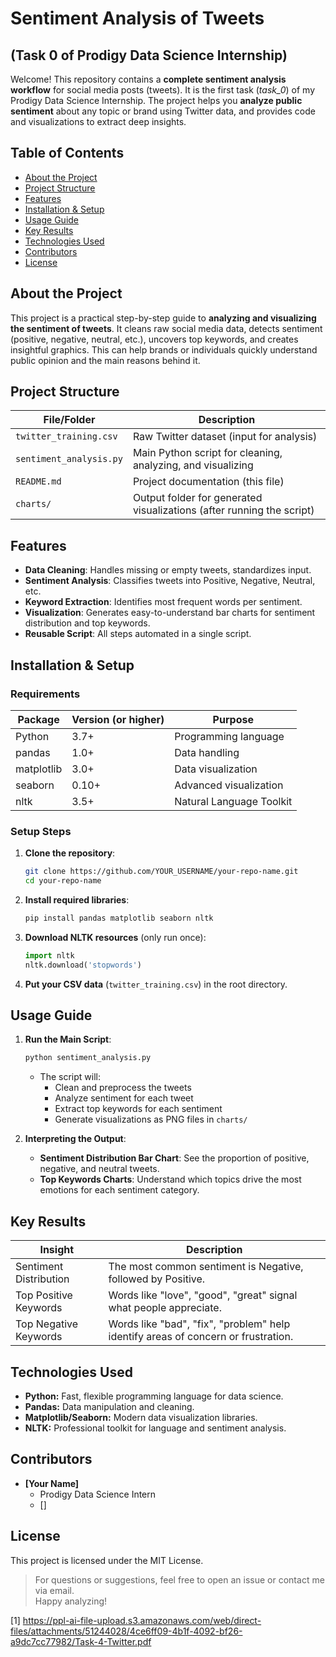 # Sentiment Analysis of Tweets  
## (Task 0 of Prodigy Data Science Internship)

Welcome! This repository contains a **complete sentiment analysis workflow** for social media posts (tweets). It is the first task (*task_0*) of my Prodigy Data Science Internship. The project helps you **analyze public sentiment** about any topic or brand using Twitter data, and provides code and visualizations to extract deep insights.

## Table of Contents

- [About the Project](#about-the-project)
- [Project Structure](#project-structure)
- [Features](#features)
- [Installation & Setup](#installation--setup)
- [Usage Guide](#usage-guide)
- [Key Results](#key-results)
- [Technologies Used](#technologies-used)
- [Contributors](#contributors)
- [License](#license)

## About the Project

This project is a practical step-by-step guide to **analyzing and visualizing the sentiment of tweets**. It cleans raw social media data, detects sentiment (positive, negative, neutral, etc.), uncovers top keywords, and creates insightful graphics. This can help brands or individuals quickly understand public opinion and the main reasons behind it.

## Project Structure

| File/Folder            | Description                                                |
|------------------------|------------------------------------------------------------|
| `twitter_training.csv` | Raw Twitter dataset (input for analysis)                   |
| `sentiment_analysis.py`| Main Python script for cleaning, analyzing, and visualizing|
| `README.md`            | Project documentation (this file)                          |
| `charts/`              | Output folder for generated visualizations (after running the script) |

## Features

- **Data Cleaning**: Handles missing or empty tweets, standardizes input.
- **Sentiment Analysis**: Classifies tweets into Positive, Negative, Neutral, etc.
- **Keyword Extraction**: Identifies most frequent words per sentiment.
- **Visualization**: Generates easy-to-understand bar charts for sentiment distribution and top keywords.
- **Reusable Script**: All steps automated in a single script.

## Installation & Setup

### Requirements

| Package      | Version (or higher) | Purpose                   |
|--------------|---------------------|---------------------------|
| Python       | 3.7+                | Programming language      |
| pandas       | 1.0+                | Data handling             |
| matplotlib   | 3.0+                | Data visualization        |
| seaborn      | 0.10+               | Advanced visualization    |
| nltk         | 3.5+                | Natural Language Toolkit  |

### Setup Steps

1. **Clone the repository**:
   ```bash
   git clone https://github.com/YOUR_USERNAME/your-repo-name.git
   cd your-repo-name
   ```

2. **Install required libraries**:
   ```bash
   pip install pandas matplotlib seaborn nltk
   ```

3. **Download NLTK resources** (only run once):
   ```python
   import nltk
   nltk.download('stopwords')
   ```

4. **Put your CSV data** (`twitter_training.csv`) in the root directory.

## Usage Guide

1. **Run the Main Script**:
   ```bash
   python sentiment_analysis.py
   ```
   - The script will:
     - Clean and preprocess the tweets
     - Analyze sentiment for each tweet
     - Extract top keywords for each sentiment
     - Generate visualizations as PNG files in `charts/`

2. **Interpreting the Output**:
   - **Sentiment Distribution Bar Chart**: See the proportion of positive, negative, and neutral tweets.
   - **Top Keywords Charts**: Understand which topics drive the most emotions for each sentiment category.

## Key Results

| Insight                    | Description                                                                                                                |
|----------------------------|-----------------------------------------------------------------------------------------------------------------------------|
| Sentiment Distribution     | The most common sentiment is Negative, followed by Positive.                                                               |
| Top Positive Keywords      | Words like "love", "good", "great" signal what people appreciate.                                                           |
| Top Negative Keywords      | Words like "bad", "fix", "problem" help identify areas of concern or frustration.                                           |

## Technologies Used

- **Python:** Fast, flexible programming language for data science.
- **Pandas:** Data manipulation and cleaning.
- **Matplotlib/Seaborn:** Modern data visualization libraries.
- **NLTK:** Professional toolkit for language and sentiment analysis.

## Contributors

- **[Your Name]**
  - Prodigy Data Science Intern
  - []

## License

This project is licensed under the MIT License.

> For questions or suggestions, feel free to open an issue or contact me via email.  
> Happy analyzing!

[1] https://ppl-ai-file-upload.s3.amazonaws.com/web/direct-files/attachments/51244028/4ce6ff09-4b1f-4092-bf26-a9dc7cc77982/Task-4-Twitter.pdf